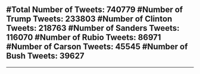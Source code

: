 #Total Number of Tweets: 740779 
#Number of Trump Tweets: 233803
#Number of Clinton Tweets: 218763
#Number of Sanders Tweets: 116070
#Number of Rubio Tweets: 86971
#Number of Carson Tweets: 45545
#Number of Bush Tweets: 39627
---
---
